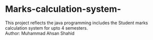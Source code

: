 # Marks-calculation-system-
This project reflects the java programming includes the Student marks calculation system for upto 4 semesters.
<br>
Author: Muhammad Ahsan Shahid
